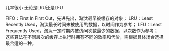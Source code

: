 几率很小
无论是LRU还是LFU

FIFO：First In First Out，先进先出，淘汰最早被缓存的对象；
LRU：Least Recently Used，淘汰最长时间未被使用的数据，以时间作为参考；
LFU：Least Frequently Used，淘汰一定时期内被访问次数最少的数据，以次数作为参考；
这些算法在不同层次的缓存上执行时拥有不同的效率和代价，需根据具体场合选择最合适的一种。